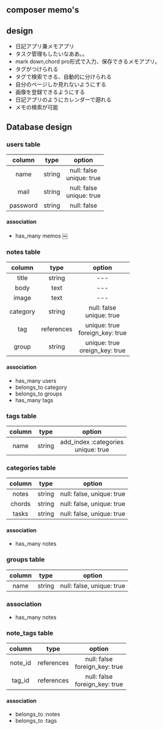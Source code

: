 ## composer memo's

## design
- 日記アプリ兼メモアプリ
- タスク管理もしたいなああ。。
- mark down,chord pro形式で入力、保存できるメモアプリ。
- タグがつけられる
- タグで検索できる、自動的に分けられる
- 自分のページしか見れないようにする
- 画像を登録できるようにする
- 日記アプリのようにカレンダーで遡れる
- メモの検索が可能

## Database design

### users table
| column | type | option |
| :---: | :---: | :-----: |
|name|string|null: false<BR> unique: true|
|mail|string|null: false<BR> unique: true|
|password|string|null: false|

#### association
- has_many memos
￼
 

### notes table
| column | type | option |
| :---: | :---: | :----: |
| title | string | --- |
| body | text | --- |
| image | text | --- |
| category | string | null: false<BR>unique: true |
| tag | references | unique: true<BR>foreign_key: true |
| group | string | unique: true<BR>oreign_key: true |

####  association
- has_many users
- belongs_to category
- belongs_to groups
- has_many tags

### tags table
| column | type | option |
| :---: | :---: | :----: |
| name | string | add_index :categories<BR> unique: true |

### categories table
| column | type | option |
| :---: | :---: | :----: |
| notes | string | null: false, unique: true |
| chords | string | null: false, unique: true |
| tasks | string | null: false, unique: true |

#### association
- has_many notes

### groups table
| column | type | option |
| :---: | :---: | :----: |
| name | string | null: false, unique: true |

### association
- has_many notes

### note_tags table
| column | type | option |
| :---: | :---: | :----: |
| note_id | references | null: false<BR> foreign_key: true |
| tag_id | references | null: false<BR>foreign_key: true |
#### association
- belongs_to :notes
- belongs_to :tags